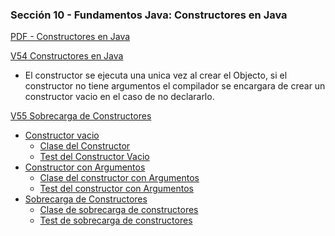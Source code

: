 ### Sección 10 - Fundamentos Java: Constructores en Java
[PDF - Constructores en Java](Apuntes/09-01-Constructores-CFJ.pdf)

[V54 Constructores en Java](V54_Constructores_en_Java/src/operaciones)
- El constructor se ejecuta una unica vez al crear el Objecto, si el constructor
no tiene argumentos el compilador se encargara de crear un constructor vacio
en el caso de no declararlo.

[V55 Sobrecarga de Constructores](V55_Sobrecarga_de_Constructores/src)
- [Constructor vacio](V55_Sobrecarga_de_Constructores/src/constructorVacio)
  * [Clase del Constructor](V55_Sobrecarga_de_Constructores/src/constructorVacio/ConstructorVacio.java)
  * [Test del Constructor Vacio](V55_Sobrecarga_de_Constructores/src/constructorVacio/TestConstructorVacio.java)
- [Constructor con Argumentos](V55_Sobrecarga_de_Constructores/src/constructorConArgumentos)
  * [Clase del constructor con Argumentos](V55_Sobrecarga_de_Constructores/src/constructorConArgumentos/ConstructorArgumentos.java)
  * [Test del constructor con Argumentos](V55_Sobrecarga_de_Constructores/src/constructorConArgumentos/TestConstructorArgumentos.java)
- [Sobrecarga de Constructores](V55_Sobrecarga_de_Constructores/src/sobrecargaConstructores)
  * [Clase de sobrecarga de constructores](V55_Sobrecarga_de_Constructores/src/sobrecargaConstructores/SobrecargaConstructores.java)
  * [Test de sobrecarga de constructores](V55_Sobrecarga_de_Constructores/src/sobrecargaConstructores/TestSobrecargaConstructores.java)
